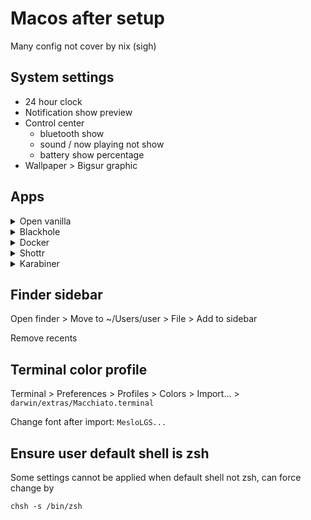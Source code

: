 # Macos after setup

Many config not cover by nix (sigh) 

## System settings

- 24 hour clock
- Notification show preview
- Control center 
    - bluetooth show
    - sound / now playing not show
    - battery show percentage
- Wallpaper > Bigsur graphic

## Apps

<details>
  <summary>Open vanilla</summary>
  
    System settings > Input method > + > Openvanilla
</details>

<details>
  <summary>Blackhole</summary>

    1. Install Blackhole audio plugin.

    2. Open audio midi app

    3. Make a new aggregate device

    4. Add blackhole input and your mic (let’s say your MacBook mic)

    5. Make a new multi output

    6. Add blackhole and your speaker (macs speaker)

    7. Quit the Audio MIDI app

    8. Cmd click on sound module in control center and change output and input to the new output and input we just made.
</details>

<details>
  <summary>Docker</summary>

  Launcher > Open Docker app > accept
  Tune resource setting to lesser
</details>

<details>
  <summary>Shottr</summary>

  Settings > screenshot > keyboard shortcuts
  Turn off all screenshot shortcuts

  Then open shottr.app
  set command + shift + 3 > full area
  set command + shift + 4 > area screenshot
  set command + shift + 5 > scroll screenshot
</details>

<details>
  <summary>Karabiner</summary>

  Add extras/karabiner json to custom rules in Karabiner Elements

  For custom keyboard, switch the modifiers key one by one in karabiner elements > basic > devices > modifiers
  e.g. ikki-68, which in macos swap to macos config = [option, command, ctrl], in karabiner it need left-command -> left-option & left-option -> left-command
</details>

## Finder sidebar

Open finder > Move to ~/Users/user > File > Add to sidebar

Remove recents

## Terminal color profile

Terminal > Preferences > Profiles > Colors > Import... > `darwin/extras/Macchiato.terminal`

Change font after import: `MesloLGS...`

## Ensure user default shell is zsh

Some settings cannot be applied when default shell not zsh, can force change by

```chsh -s /bin/zsh```